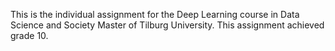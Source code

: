 This is the individual assignment for the Deep Learning course in Data Science and Society Master of Tilburg University. 
This assignment achieved grade 10.
